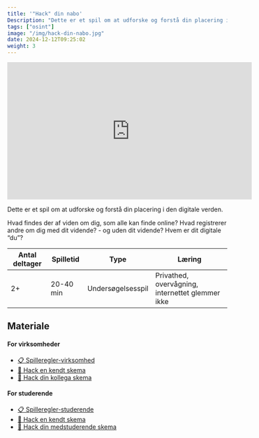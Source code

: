 ```yaml
---
title: '"Hack" din nabo'
Description: "Dette er et spil om at udforske og forstå din placering i den digitale verden."
tags: ["osint"]
image: "/img/hack-din-nabo.jpg"
date: 2024-12-12T09:25:02
weight: 3
---
```


<iframe width="560" height="315" src="https://www.youtube.com/embed/s-U2OlWmzgI?si=ea3W_Nq1-xmQlGAB" title="YouTube video player" frameborder="0" allow="accelerometer; autoplay; clipboard-write; encrypted-media; gyroscope; picture-in-picture; web-share" referrerpolicy="strict-origin-when-cross-origin" allowfullscreen></iframe>

Dette er et spil om at udforske og forstå din placering i den digitale verden.

Hvad findes der af viden om dig, som alle kan finde online? Hvad registrerer andre om dig med dit vidende? - og uden dit vidende? Hvem er dit digitale “du”?

| Antal deltager | Spilletid | Type              | Læring                                           |
| -------------- | --------- | ----------------- | ------------------------------------------------ |
| 2+             | 20-40 min | Undersøgelsesspil | Privathed, overvågning, internettet glemmer ikke |

## Materiale

#### For virksomheder

- [📋 Spilleregler-virksomhed](/files/hack-din-nabo/HACK%20DIN%20NABO%20spilleregler-virksomhed.pdf)
- [📝 Hack en kendt skema](/files/hack-din-nabo/2.%20Hack%20en%20kendt%20skema.docx)
- [📝 Hack din kollega skema](/files/hack-din-nabo/3.%20Hack%20din%20kollega%20skema.docx)

#### For studerende

- [📋 Spilleregler-studerende](/files/hack-din-nabo/HACK%20DIN%20NABO%20spilleregler-studerende.pdf)
- [📝 Hack en kendt skema](/files/hack-din-nabo/1.%20Hack%20en%20kendt%20skema.docx)
- [📝 Hack din medstuderende skema](/files/hack-din-nabo/2.%20Hack%20din%20medstuderende.docx)
